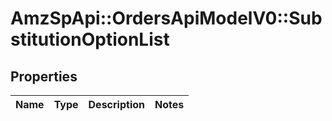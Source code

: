 # AmzSpApi::OrdersApiModelV0::SubstitutionOptionList

## Properties
Name | Type | Description | Notes
------------ | ------------- | ------------- | -------------


